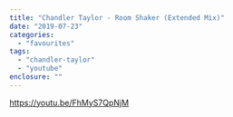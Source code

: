 ```yaml
---
title: "Chandler Taylor - Room Shaker (Extended Mix)"
date: "2019-07-23"
categories: 
  - "favourites"
tags: 
  - "chandler-taylor"
  - "youtube"
enclosure: ""
---
```


https://youtu.be/FhMyS7QpNjM
